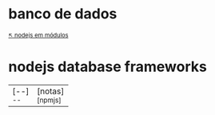 # banco de dados

<sub>[:arrow_upper_left: nodejs em módulos](../readme.md)  <sub>

# nodejs database frameworks

|  |  | 
|--|--|
[--] <br><sub>--</sub> | [notas] <br><sub>[npmjs]</sub>